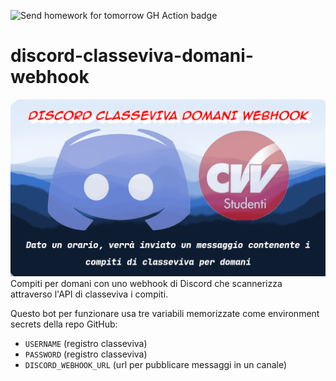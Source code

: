 ![Send homework for tomorrow GH Action badge](https://github.com/bortox/discord-classeviva-domani-webhook/actions/workflows/send-homework.yml/badge.svg)


# discord-classeviva-domani-webhook

![Foto per presentare il prodotto](/cover.png)
Compiti per domani con uno webhook di Discord che scannerizza attraverso l'API di classeviva i compiti.

Questo bot per funzionare usa tre variabili memorizzate come environment secrets della repo GitHub: 

* `USERNAME` (registro classeviva)
* `PASSWORD` (registro classeviva)
* `DISCORD_WEBHOOK_URL` (url per pubblicare messaggi in un canale)

